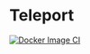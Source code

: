 # Teleport  
[![Docker Image CI](https://github.com/sanjay-thiyagarajan/teleport/actions/workflows/docker-image.yml/badge.svg)](https://github.com/sanjay-thiyagarajan/teleport/actions/workflows/docker-image.yml)
